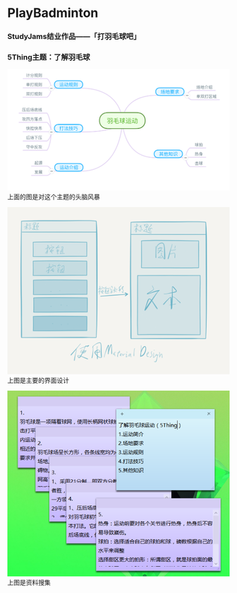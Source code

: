 # PlayBadminton
### StudyJams结业作品——「打羽毛球吧」
### 5Thing主题：了解羽毛球
![思维导图](https://raw.githubusercontent.com/mr-wind/PlayBadminton/9fc108e7c5da21b13e9508af28e5b4579d6ce593/pic/%E6%80%9D%E7%BB%B4%E5%AF%BC%E5%9B%BE.png)
上面的图是对这个主题的头脑风暴

![界面设计](https://raw.githubusercontent.com/mr-wind/PlayBadminton/9fc108e7c5da21b13e9508af28e5b4579d6ce593/pic/design.png)
上图是主要的界面设计

![资料收集](https://raw.githubusercontent.com/mr-wind/PlayBadminton/9fc108e7c5da21b13e9508af28e5b4579d6ce593/pic/%E7%9F%A5%E8%AF%86%E6%90%9C%E9%9B%86.png)
上图是资料搜集
